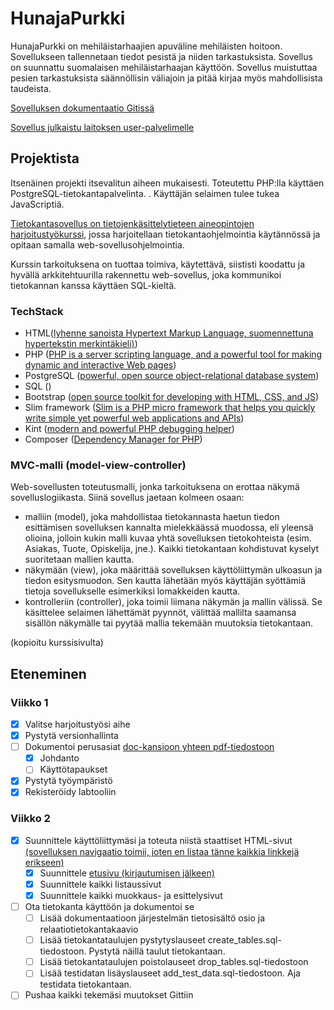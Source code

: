 # HunajaPurkki

HunajaPurkki on mehiläistarhaajien apuväline mehiläisten hoitoon. Sovellukseen tallennetaan tiedot pesistä ja niiden tarkastuksista. Sovellus on suunnattu suomalaisen mehiläistarhaajan käyttöön. Sovellus muistuttaa pesien tarkastuksista säännöllisin väliajoin ja pitää kirjaa myös mahdollisista taudeista.

[Sovelluksen dokumentaatio Gitissä](./doc/HunajaPurkki.pdf)

[Sovellus julkaistu laitoksen user-palvelimelle](http://tainalep.users.cs.helsinki.fi/hunajapurkki/)

## Projektista

Itsenäinen projekti itsevalitun aiheen mukaisesti. Toteutettu PHP:lla käyttäen PostgreSQL-tietokantapalvelinta. . Käyttäjän selaimen tulee tukea JavaScriptiä.

[Tietokantasovellus on tietojenkäsittelytieteen aineopintojen harjoitustyökurssi](http://tsoha.github.io/), jossa harjoitellaan tietokantaohjelmointia käytännössä ja opitaan samalla web-sovellusohjelmointia.

Kurssin tarkoituksena on tuottaa toimiva, käytettävä, siististi koodattu ja hyvällä arkkitehtuurilla rakennettu web-sovellus, joka kommunikoi tietokannan kanssa käyttäen SQL-kieltä.

### TechStack

 - HTML([lyhenne sanoista Hypertext Markup Language, suomennettuna hypertekstin merkintäkieli)](https://fi.wikipedia.org/wiki/HTML))
- PHP ([PHP is a server scripting language, and a powerful tool for making dynamic and interactive Web pages](https://www.w3schools.com/php/))
- PostgreSQL ([powerful, open source object-relational database system](http://www.tutorialspoint.com/postgresql/index.htm))
- SQL ()
- Bootstrap ([open source toolkit for developing with HTML, CSS, and JS](http://getbootstrap.com/))
- Slim framework ([Slim is a PHP micro framework that helps you quickly write simple yet powerful web applications and APIs](https://www.slimframework.com/))
- Kint ([modern and powerful PHP debugging helper](https://kint-php.github.io/kint/))
- Composer ([Dependency Manager for PHP](https://getcomposer.org/))


### MVC-malli (model-view-controller)

Web-sovellusten toteutusmalli, jonka tarkoituksena on erottaa näkymä sovelluslogiikasta.
Siinä sovellus jaetaan kolmeen osaan:

- malliin (model), joka mahdollistaa tietokannasta haetun tiedon esittämisen sovelluksen kannalta mielekkäässä muodossa, eli yleensä olioina, jolloin kukin malli kuvaa yhtä sovelluksen tietokohteista (esim. Asiakas, Tuote, Opiskelija, jne.). Kaikki tietokantaan kohdistuvat kyselyt suoritetaan mallien kautta.
- näkymään (view), joka määrittää sovelluksen käyttöliittymän ulkoasun ja tiedon esitysmuodon. Sen kautta lähetään myös käyttäjän syöttämiä tietoja sovellukselle esimerkiksi lomakkeiden kautta.
- kontrolleriin (controller), joka toimii liimana näkymän ja mallin välissä. Se käsittelee selaimen lähettämät pyynnöt, välittää mallilta saamansa sisällön näkymälle tai pyytää mallia tekemään muutoksia tietokantaan.

(kopioitu kurssisivulta)

## Eteneminen

### Viikko 1
- [x] Valitse harjoitustyösi aihe
- [x] Pystytä versionhallinta
- [ ] Dokumentoi perusasiat [doc-kansioon yhteen pdf-tiedostoon](./doc/HunajaPurkki.pdf)
  - [x] Johdanto
  - [ ] Käyttötapaukset
- [x] Pystytä työympäristö
- [x] Rekisteröidy labtooliin

### Viikko 2
- [x] Suunnittele käyttöliittymäsi ja toteuta niistä staattiset HTML-sivut [(sovelluksen navigaatio toimii, joten en listaa tänne kaikkia linkkejä erikseen)](http://tainalep.users.cs.helsinki.fi/hunajapurkki/)
  - [x] Suunnittele [etusivu (kirjautumisen jälkeen)](http://tainalep.users.cs.helsinki.fi/hunajapurkki/login)
  - [x] Suunnittele kaikki listaussivut
  - [x] Suunnittele kaikki muokkaus- ja esittelysivut
- [ ] Ota tietokanta käyttöön ja dokumentoi se
  - [ ] Lisää dokumentaatioon järjestelmän tietosisältö osio ja relaatiotietokantakaavio
  - [ ] Lisää tietokantataulujen pystytyslauseet create_tables.sql-tiedostoon. Pystytä näillä taulut tietokantaan.
  - [ ] Lisää tietokantataulujen poistolauseet drop_tables.sql-tiedostoon
  - [ ] Lisää testidatan lisäyslauseet add_test_data.sql-tiedostoon. Aja testidata tietokantaan.
- [ ] Pushaa kaikki tekemäsi muutokset Gittiin
